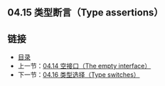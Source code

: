 ## 04.15 类型断言（Type assertions）


## 链接
* [目录](https://github.com/gnefiy/go-zh/blob/master/tour/directory.md)
* 上一节：[04.14 空接口（The empty interface）](https://github.com/gnefiy/go-zh/blob/master/tour/methods/04.14.md)
* 下一节：[04.16 类型选择（Type switches）](https://github.com/gnefiy/go-zh/blob/master/tour/methods/04.16.md)

